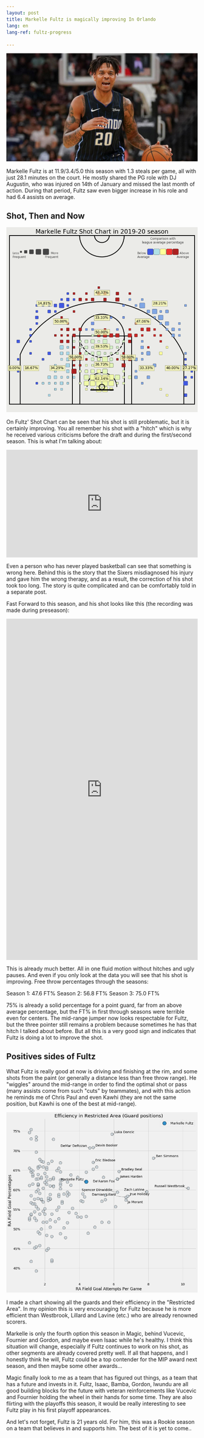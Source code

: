 ```yaml
---
layout: post
title: Markelle Fultz is magically improving In Orlando
lang: en
lang-ref: fultz-progress

---
```


![](/assets/fultz/fultz.jpg)

Markelle Fultz is at 11.9/3.4/5.0 this season with 1.3 steals per game, all with just 28.1 minutes on the court. He mostly shared the PG role with DJ Augustin, who was injured on 14th of January and missed the last month of action. During that period, Fultz saw even bigger increase in his role and had 6.4 assists on average.

<!--more-->

## Shot, Then and Now

![](/assets/fultz/fultz_shotchart.png)

On Fultz' Shot Chart can be seen that his shot is still problematic, but it is certainly improving. You all remember his shot with a "hitch" which is why he received various criticisms before the draft and during the first/second season. This is what I'm talking about:

<div class="container" style="width: 100%; height: 0px; position: relative; padding-bottom: 56.190%;"><iframe src="https://streamable.com/s/gjj42/kfjela" frameborder="0" width="100%" height="100%" allowfullscreen style="width: 100%; height: 100%; position: absolute;"></iframe></div>

Even a person who has never played basketball can see that something is wrong here. Behind this is the story that the Sixers misdiagnosed his injury and gave him the wrong therapy, and as a result, the correction of his shot took too long. The story is quite complicated and can be comfortably told in a separate post.

Fast Forward to this season, and his shot looks like this (the recording was made during preseason):

<div style="width: 100%; height: 0px; position: relative; padding-bottom: 177.888%;"><iframe src="https://streamable.com/s/h32of/uemmhv" frameborder="0" width="100%" height="100%" allowfullscreen style="width: 100%; height: 100%; position: absolute;"></iframe></div>

This is already much better. All in one fluid motion without hitches and ugly pauses. And even if you only look at the data you will see that his shot is improving. Free throw percentages through the seasons:

Season 1: 47.6 FT%
Season 2: 56.8 FT%
Season 3: 75.0 FT%

75% is already a solid percentage for a point guard, far from an above average percentage, but the FT% in first through seasons were terrible even for centers. The mid-range jumper now looks respectable for Fultz, but the three pointer still remains a problem because sometimes he has that hitch I talked about before. But all this is a very good sign and indicates that Fultz is doing a lot to improve the shot.

## Positives sides of Fultz

What Fultz is really good at now is driving and finishing at the rim, and some shots from the paint (or generally a distance less than free throw range). He "wiggles" around the mid-range in order to find the optimal shot or pass (many assists come from such "cuts" by teammates), and with this action he reminds me of Chris Paul and even Kawhi (they are not the same position, but Kawhi is one of the best at mid-range).

![](/assets/fultz/ra_guards.png)

I made a chart showing all the guards and their efficiency in the "Restricted Area". In my opinion this is very encouraging for Fultz because he is more efficient than Westbrook, Lillard and Lavine (etc.) who are already renowned scorers.

Markelle is only the fourth option this season in Magic, behind Vucevic, Fournier and Gordon, and maybe even Isaac while he's healthy. I think this situation will change, especially if Fultz continues to work on his shot, as other segments are already covered pretty well. If all that happens, and I honestly think he will, Fultz could be a top contender for the MIP award next season, and then maybe some other awards...

Magic finally look to me as a team that has figured out things, as a team that has a future and invests in it. Fultz, Isaac, Bamba, Gordon, Iwundu are all good building blocks for the future with veteran reinforcements like Vucevic and Fournier holding the wheel in their hands for some time. They are also flirting with the playoffs this season, it would be really interesting to see Fultz play in his first playoff appearances.

And let's not forget, Fultz is 21 years old. For him, this was a Rookie season on a team that believes in and supports him. The best of it is yet to come..
